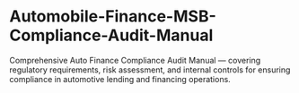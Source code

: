 # Automobile-Finance-MSB-Compliance-Audit-Manual
Comprehensive Auto Finance Compliance Audit Manual — covering regulatory requirements, risk assessment, and internal controls for ensuring compliance in automotive lending and financing operations.
